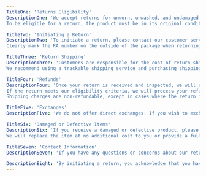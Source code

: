 ```yaml
---
TitleOne: 'Returns Eligibility'
DescriptionOne: 'We accept returns for unworn, unwashed, and undamaged products within [number of days] days of the original purchase date.
To be eligible for a return, the product must be in its original condition, with all tags attached and in its original packaging.'

TitleTwo: 'Initiating a Return'
DescriptionTwo: 'To initiate a return, please contact our customer service team at [Customer Service Email/Phone Number] to request a Return Authorization (RA) number.
Clearly mark the RA number on the outside of the package when returning the item.'

TitleThree: 'Return Shipping'
DescriptionThree: 'Customers are responsible for the cost of return shipping unless the return is due to an error on our part (e.g., wrong item shipped, defective product).
We recommend using a trackable shipping service and purchasing shipping insurance as we cannot guarantee that we will receive your returned item.'

TitleFour: 'Refunds'
DescriptionFour: 'Once your return is received and inspected, we will send you an email notification to confirm that we have received your returned item.
If the return meets our eligibility criteria, we will process your refund via the original payment method within [number of days] days.
Shipping charges are non-refundable, except in cases where the return is due to an error on our part.'

TitleFive: 'Exchanges'
DescriptionFive: 'We do not offer direct exchanges. If you wish to exchange a product for a different size, color, or style, please return the original item for a refund and place a new order for the desired item.'

TitleSix: 'Damaged or Defective Items'
DescriptionSix: 'If you receive a damaged or defective product, please contact us immediately upon receipt with photos of the damage or defect.
We will replace the item at no additional cost to you or provide a full refund, including shipping charges.'

TitleSeven: 'Contact Information'
DescriptionSeven: 'If you have any questions or concerns about our return policy, please contact our customer service team at [Customer Service Email/Phone Number].'

DescriptionEight: 'By initiating a return, you acknowledge that you have read, understood, and agree to abide by the terms outlined in this Return Policy. We reserve the right to refuse any returns that do not meet the eligibility criteria stated above.'
---
```




